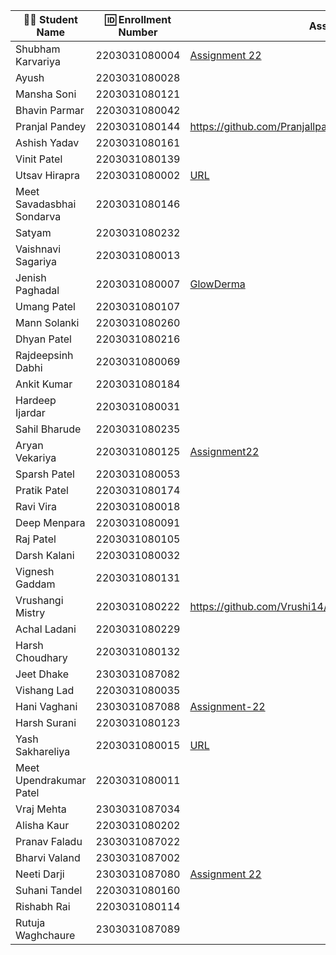 | 👩‍🎓 Student Name               | 🆔 Enrollment Number | Assignment 22 URL | GitHub Repo |
|---------------------------------|---------------------|-------------------|-------------|
| Shubham Karvariya               | 2203031080004       |[Assignment 22](https://github.com/5hubhm/ExpressJS101/blob/main/GlowDerm/app.js) | [Github](https://github.com/5hubhm/ExpressJS101)
| Ayush                           | 2203031080028       |                   |             |
| Mansha Soni                     | 2203031080121       |                   |             |
| Bhavin Parmar                   | 2203031080042       |                   |             |
| Pranjal Pandey                  | 2203031080144       |https://github.com/Pranjallpandey1504/GlowDerma/blob/main/order.js                   |https://github.com/Pranjallpandey1504/GlowDerma             |
| Ashish Yadav                    | 2203031080161       |                   |             |
| Vinit Patel                     | 2203031080139       |                   |             |
| Utsav Hirapra                   | 2203031080002       | [URL](https://github.com/utsav1213/Express101/blob/main/GlowDerma/app.js)|[GIT](https://github.com/utsav1213/Express101)   |
| Meet Savadasbhai Sondarva       | 2203031080146       |                   |             |
| Satyam                          | 2203031080232       |                   |             |
| Vaishnavi Sagariya              | 2203031080013       |                   |             |
| Jenish Paghadal                 | 2203031080007       | [GlowDerma](https://github.com/ItsJESH/Express101/blob/main/GlowDerma/app.js) | [GitHub](https://github.com/ItsJESH/Express101/) |
| Umang Patel                     | 2203031080107       |                   |             |
| Mann Solanki                    | 2203031080260       |                   |             |
| Dhyan Patel                     | 2203031080216       |                   |             |
| Rajdeepsinh Dabhi               | 2203031080069       |                   |             |
| Ankit Kumar                     | 2203031080184       |                   |             |
| Hardeep Ijardar                  | 2203031080031       |                   |             |
| Sahil Bharude                   | 2203031080235       |                   |             |
| Aryan Vekariya                  | 2203031080125       |[Assignment22](https://github.com/aaryanvekariya/Express_Work/blob/main/GlowDerma/index.js)|[Repository](https://github.com/aaryanvekariya/Express_Work)|
| Sparsh Patel                    | 2203031080053       |                   |             |
| Pratik Patel                    | 2203031080174       |                   |             |
| Ravi Vira                       | 2203031080018       |                   |             |
| Deep Menpara                     | 2203031080091       |                   |             |
| Raj Patel                       | 2203031080105       |                   |             |
| Darsh Kalani                    | 2203031080032       |                   |             |
| Vignesh Gaddam                  | 2203031080131       |                   |             |
| Vrushangi Mistry                | 2203031080222       |     https://github.com/Vrushi14/GlowDerma/blob/main/index.js              |    https://github.com/Vrushi14/GlowDerma         |
| Achal Ladani                    | 2203031080229       |                   |             |
| Harsh Choudhary                 | 2203031080132       |                   |             |
| Jeet Dhake                      | 2303031087082       |                   |             |
| Vishang Lad                     | 2203031080035       |                   |             |
| Hani Vaghani                    | 2303031087088       |[Assignment-22](https://github.com/hanivaghani/GlowDerma/blob/master/index.js)|[Github](https://github.com/hanivaghani/GlowDerma/tree/master)|
| Harsh Surani                    | 2203031080123       |                   |             |
| Yash Sakhareliya                | 2203031080015       |[URL](https://github.com/YashSakhareliya/GlowDerma-/blob/main/app.js) |[GitHUB](https://github.com/YashSakhareliya/GlowDerma-)            |
| Meet Upendrakumar Patel         | 2203031080011       |                   |             |
| Vraj Mehta                      | 2303031087034       |                   |             |
| Alisha Kaur                     | 2203031080202       |                   |             |
| Pranav Faladu                   | 2303031087022       |                   |             |
| Bharvi Valand                   | 2303031087002       |                   |             |
| Neeti Darji                     | 2303031087080       |[Assignment 22](https://github.com/Neetidarji/GlowDerma/blob/master/index.js)|[Github](https://github.com/Neetidarji/GlowDerma/tree/master)|
| Suhani Tandel                    | 2203031080160       |                   |             |
| Rishabh Rai                     | 2203031080114       |                   |             |
| Rutuja Waghchaure               | 2303031087089       |                   |             |
